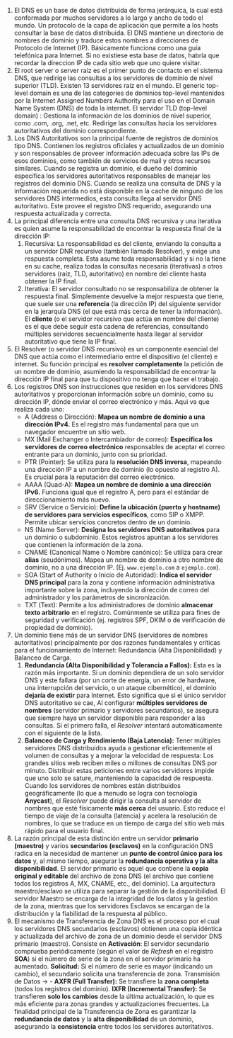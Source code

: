 1) El DNS es un base de datos distribuida de forma jerárquica, la cual está conformada por muchos servidores a lo largo y ancho de todo el mundo. Un protocolo de la capa de aplicación que permite a los hosts consultar la base de datos distribuida. El DNS mantiene un directorio de nombres de dominio y traduce estos nombres a direcciones de Protocolo de Internet (IP). Básicamente funciona como una guía telefónica para Internet. Si no existiese esta base de datos, habría que recordar la direccion IP de cada sitio web que uno quiere visitar.
2) El root server o server raíz es el primer punto de contacto en el sistema DNS, que redirige las consultas a los servidores de dominio de nivel superior (TLD). Existen 13 servidores raíz en el mundo. El generic top-level domain es una de las categories de dominios top-level mantenidos por la Internet Assigned Numbers Authority para el uso en el Domain Name System (DNS) de toda la internet. El servidor TLD (top-level domain) : Gestiona la información de los dominios de nivel superior, como .com, .org, .net, etc. Redirige las consultas hacia los servidores autoritativos del dominio correspondiente.
3) Los DNS Autoritativos son la principal fuente de registros de dominios tipo DNS. Contienen los registros oficiales y actualizados de un dominio y son responsables de proveer información adecuada sobre las IPs de esos dominios, como también de servicios de mail y otros recursos similares. Cuando se registra un dominio, el dueño del dominio especifica los servidores autoritativos responsables de manejar los registros del dominio DNS. Cuando se realiza una consulta de DNS y la información requerida no está disponible en la cache de ninguno de los servidores DNS intermedios, esta consulta llega al servidor DNS autoritativo. Este provee el registro DNS requerido, asegurando una respuesta actualizada y correcta.
4) La principal diferencia entre una consulta DNS recursiva y una iterativa es quien asume la responsabilidad de encontrar la respuesta final de la dirección IP:
	1) Recursiva: La responsabilidad es del cliente, enviando la consulta a un servidor DNR recursivo (también llamado Resolver), y exige una respuesta completa. Esta asume toda responsabilidad y si no la tiene en su cache, realiza todas la consultas necesaria (iterativas) a otros servidores (raíz, TLD, autoritativo) en nombre del cliente hasta obtener la IP final.
	2) Iterativa: El servidor consultado no se responsabiliza de obtener la respuesta final. Simplemente devuelve la mejor respuesta que tiene, que suele ser una **referencia** (la dirección IP) del siguiente servidor en la jerarquía DNS (el que está más cerca de tener la información). El **cliente** (o el servidor recursivo que actúa en nombre del cliente) es el que debe seguir esta cadena de referencias, consultando múltiples servidores secuencialmente hasta llegar al servidor autoritativo que tiene la IP final.
5) El Resolver (o servidor DNS recursivo) es un componente esencial del DNS que actúa como el intermediario entre el dispositivo (el cliente) e internet. Su función principal es **resolver completamente** la petición de un nombre de dominio, asumiendo la responsabilidad de encontrar la dirección IP final para que tu dispositivo no tenga que hacer el trabajo.
6) Los registros DNS son instrucciones que residen en los servidores DNS autoritativos y proporcionan información sobre un dominio, como su dirección IP, dónde enviar el correo electrónico y más. Aqui va que realiza cada uno:
	- A (Address o Dirección): **Mapea un nombre de dominio a una dirección IPv4.** Es el registro más fundamental para que un navegador encuentre un sitio web.
	- MX (Mail Exchanger o Intercambiador de correo): **Especifica los servidores de correo electrónico** responsables de aceptar el correo entrante para un dominio, junto con su prioridad.
	- PTR (Pointer): Se utiliza para la **resolución DNS inversa**, mapeando una dirección IP a un nombre de dominio (lo opuesto al registro A). Es crucial para la reputación del correo electrónico.
	- AAAA (Quad-A): **Mapea un nombre de dominio a una dirección IPv6.** Funciona igual que el registro A, pero para el estándar de direccionamiento más nuevo.
	- SRV (Service o Servicio): **Define la ubicación (puerto y hostname) de servidores para servicios específicos**, como SIP o XMPP. Permite ubicar servicios concretos dentro de un dominio.
	- NS (Name Server): **Designa los servidores DNS autoritativos** para un dominio o subdominio. Estos registros apuntan a los servidores que contienen la información de la zona.
	- CNAME (Canonical Name o Nombre canónico): Se utiliza para crear **alias** (seudónimos). Mapea un nombre de dominio a otro nombre de dominio, no a una dirección IP. (Ej. `www.ejemplo.com` a `ejemplo.com`).
	- SOA (Start of Authority o Inicio de Autoridad): **Indica el servidor DNS principal** para la zona y contiene información administrativa importante sobre la zona, incluyendo la dirección de correo del administrador y los parámetros de sincronización.
	- TXT (Text): Permite a los administradores de dominio **almacenar texto arbitrario** en el registro. Comúnmente se utiliza para fines de seguridad y verificación (ej. registros SPF, DKIM o de verificación de propiedad de dominio).
7) Un dominio tiene más de un servidor DNS (servidores de nombres autoritativos) principalmente por dos razones fundamentales y críticas para el funcionamiento de Internet: Redundancia (Alta Disponibilidad) y Balanceo de Carga.
	1) **Redundancia (Alta Disponibilidad y Tolerancia a Fallos):** Esta es la razón más importante. Si un dominio dependiera de un solo servidor DNS y este fallara (por un corte de energía, un error de hardware, una interrupción del servicio, o un ataque cibernético), el dominio **dejaría de existir** para Internet. Esto significa que si el único servidor DNS autoritativo se cae, Al configurar **múltiples servidores de nombres** (servidor primario y servidores secundarios), se asegura que siempre haya un servidor disponible para responder a las consultas. Si el primero falla, el _Resolver_ intentará automáticamente con el siguiente de la lista.
	2) **Balanceo de Carga y Rendimiento (Baja Latencia):** Tener múltiples servidores DNS distribuidos ayuda a gestionar eficientemente el volumen de consultas y a mejorar la velocidad de respuesta: Los grandes sitios web reciben miles o millones de consultas DNS por minuto. Distribuir estas peticiones entre varios servidores impide que uno solo se sature, manteniendo la capacidad de respuesta. Cuando los servidores de nombres están distribuidos geográficamente (lo que a menudo se logra con tecnología **Anycast**), el _Resolver_ puede dirigir la consulta al servidor de nombres que esté físicamente **más cerca** del usuario. Esto reduce el tiempo de viaje de la consulta (latencia) y acelera la resolución de nombres, lo que se traduce en un tiempo de carga del sitio web más rápido para el usuario final.
8) La razón principal de esta distinción entre un servidor **primario (maestro)** y varios **secundarios (esclavos)** en la configuración DNS radica en la necesidad de mantener un **punto de control único para los datos** y, al mismo tiempo, asegurar la **redundancia operativa y la alta disponibilidad**. El servidor primario es aquel que contiene la **copia original y editable** del archivo de zona DNS (el archivo que contiene todos los registros A, MX, CNAME, etc., del dominio). La arquitectura maestro/esclavo se utiliza para separar la gestión de la disponibilidad. El servidor Maestro se encarga de la integridad de los datos y la gestión de la zona, mientras que los servidores Esclavos se encargan de la distribución y la fiabilidad de la respuesta al público.
9) El mecanismo de Transferencia de Zona DNS es el proceso por el cual los servidores DNS secundarios (esclavos) obtienen una copia idéntica y actualizada del archivo de zona de un dominio desde el servidor DNS primario (maestro). Consiste en **Activación**: El servidor secundario comprueba periódicamente (según el valor de _Refresh_ en el registro **SOA**) si el número de serie de la zona en el servidor primario ha aumentado. **Solicitud:** Si el número de serie es mayor (indicando un cambio), el secundario solicita una transferencia de zona. Transmisión de Datos -> - **AXFR (Full Transfer):** Se transfiere la **zona completa** (todos los registros del dominio). **IXFR (Incremental Transfer):** Se transfieren **solo los cambios** desde la última actualización, lo que es más eficiente para zonas grandes y actualizaciones frecuentes. La finalidad principal de la Transferencia de Zona es garantizar la **redundancia de datos** y la **alta disponibilidad** de un dominio, asegurando la **consistencia** entre todos los servidores autoritativos.